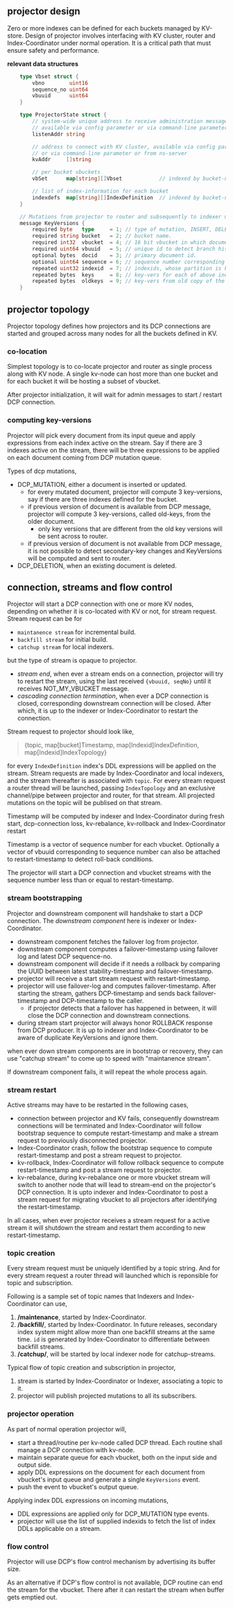 ## projector design

Zero or more indexes can be defined for each buckets managed by KV-store.
Design of projector involves interfacing with KV cluster, router and
Index-Coordinator under normal operation. It is a critical path that must
ensure safety and performance.

**relevant data structures**

```go
    type Vbset struct {
        vbno        uint16
        sequence_no uint64
        vbuuid      uint64
    }

    type ProjectorState struct {
        // system-wide unique address to receive administration messages,
        // available via config parameter or via command-line parameter.
        listenAddr string

        // address to connect with KV cluster, available via config parameter
        // or via command-line parameter or from ns-server
        kvAddr     []string

        // per bucket vbuckets
        vbSet      map[string][]Vbset            // indexed by bucket-name

        // list of index-information for each bucket
        indexdefs  map[string][]IndexDefinition  // indexed by bucket-name
    }

    // Mutations from projector to router and subsequently to indexer nodes
    message KeyVersions {
        required byte   type     = 1; // type of mutation, INSERT, DELETE, DSYNC, SYNC, STREAM_BEGIN, STREAM_END.
        required string bucket   = 2; // bucket name.
        required int32  vbucket  = 4; // 16 bit vbucket in which document is located
        required uint64 vbuuid   = 5; // unique id to detect branch history
        optional bytes  docid    = 3; // primary document id.
        optional uint64 sequence = 6; // sequence number corresponding to this mutation
        repeated uint32 indexid  = 7; // indexids, whose partition is hosted by targeted indexer-node
        repeated bytes  keys     = 8; // key-vers for each of above indexid
        repeated bytes  oldkeys  = 9; // key-vers from old copy of the document.
    }
```

## projector topology

Projector topology defines how projectors and its DCP connections are started
and grouped across many nodes for all the buckets defined in KV.

### co-location

Simplest topology is to co-locate projector and router as single process along
with KV node. A single kv-node can host more than one bucket and for each bucket
it will be hosting a subset of vbucket.

After projector initialization, it will wait for admin messages to start / restart
DCP connection.

### computing key-versions

Projector will pick every document from its input queue and apply expressions
from each index active on the stream. Say if there are 3 indexes active on
the stream, there will be three expressions to be applied on each document
coming from DCP mutation queue.

Types of dcp mutations,
* DCP_MUTATION, either a document is inserted or updated.
  * for every mutated document, projector will compute 3 key-versions, say if
    there are three indexes defined for the bucket.
  * if previous version of document is available from DCP message, projector
    will compute 3 key-versions, called old-keys, from the older document.
    * only key versions that are different from the old key versions will be
      sent across to router.
  * if previous version of document is not available from DCP message,
    it is not possible to detect secondary-key changes and KeyVersions will
    be computed and sent to router.
* DCP_DELETION, when an existing document is deleted.

## connection, streams and flow control

Projector will start a DCP connection with one or more KV nodes, depending on
whether it is co-located with KV or not, for stream request. Stream request
can be for

* `maintanence stream` for incremental build.
* `backfill stream` for initial build.
* `catchup stream` for local indexers.

but the type of stream is opaque to projector.

* *stream end*, when ever a stream ends on a connection, projector will
  try to restart the stream, using the last received `{vbuuid, seqNo}` until it
  receives NOT_MY_VBUCKET message.
* *cascading connection termination*, when ever a DCP connection is closed,
  corresponding downstream connection will be closed. After which, it is up to
  the indexer or Index-Coordinator to restart the connection.

Stream request to projector should look like,
> {topic, map[bucket]Timestamp, map[Indexid]IndexDefinition, map[Indexid]IndexTopology}

for every `IndexDefinition` index's DDL expressions will be applied on the stream.
Stream requests are made by Index-Coordinator and local indexers, and the stream
thereafter is associated with `topic`. For every stream request a router thread
will be launched, passing `IndexTopology` and an exclusive channel/pipe between
projector and router, for that stream. All projected mutations on the topic will
be publised on that stream.

Timestamp will be computed by indexer and Index-Coordinator during fresh
start, dcp-connection loss, kv-rebalance, kv-rollback and Index-Coordinator
restart

Timestamp is a vector of sequence number for each vbucket. Optionally a vector
of vbuuid corresponding to sequence number can also be attached to
restart-timestamp to detect roll-back conditions.

The projector will start a DCP connection and vbucket streams with the sequence
number less than or equal to restart-timestamp.

### stream bootstrapping

Projector and downstream component will handshake to start a DCP connection.
The *downstream component* here is indexer or Index-Coordinator.

* downstream component fetches the failover log from projector.
* downstream component computes a failover-timestamp using failover log and
  latest DCP sequence-no.
* downstream component will decide if it needs a rollback by comparing the
  UUID between latest stability-timestamp and failover-timestamp.
* projector will receive a start stream request with restart-timestamp.
* projector will use failover-log and computes failover-timestamp. After
  starting the stream, gathers DCP-timestamp and sends back failover-timestamp
  and DCP-timestamp to the caller.
  * if projector detects that a failover has happened in between, it will close
    the DCP connection and downstream connections.
* during stream start projector will always honor ROLLBACK response from DCP
  producer. It is up to indexer and Index-Coordinator to be aware of duplicate
  KeyVersions and ignore them.

when ever down stream components are in bootstrap or recovery, they can use
"catchup stream" to come up to speed with "maintanence stream".

If downstream component fails, it will repeat the whole process again.

### stream restart

Active streams may have to be restarted in the following cases,
* connection between projector and KV fails, consequently downstream connections
  will be terminated and Index-Coordinator will follow bootstrap sequence to
  compute restart-timestamp and make a stream request to previously
  disconnected projector.
* Index-Coordinator crash, follow the bootstrap sequence to compute
  restart-timestamp and post a stream request to projector.
* kv-rollback, Index-Coordinator will follow rollback sequence to compute
  restart-timestamp and post a stream request to projector.
* kv-rebalance, during kv-rebalance one or more vbucket stream will switch to
  another node that will lead to stream-end on the projector's DCP connection.
  It is upto indexer and Index-Coordinator to post a stream request for migrating
  vbucket to all projectors after identifying the restart-timestamp.

In all cases, when ever projector receives a stream request for a active stream
it will shutdown the stream and restart them according to new restart-timestamp.

### topic creation

Every stream request must be uniquely identified by a topic string. And for
every stream request a router thread will launched which is reponsible for
topic and subscription.

Following is a sample set of topic names that Indexers and Index-Coordinator
can use,

1. **/maintenance**, started by Index-Coordinator.
2. **/backfill/<id>**, started by Index-Coordinator. In future releases,
   secondary index system might allow more than one backfill streams at the same
   time. `id` is generated by Index-Coordinator to differentiate between backfill
   streams.
3. **/catchup/<indexerId>**, will be started by local indexer node for
   catchup-streams.

Typical flow of topic creation and subscription in projector,

1. stream is started by Index-Coordinator or Indexer, associating a topic to it.
2. projector will publish projected mutations to all its subscribers.

### projector operation

As part of normal operation projector will,
* start a thread/routine per kv-node called DCP thread. Each routine shall
  manage a DCP connection with kv-node.
* maintain separate queue for each vbucket, both on the input side and output
  side.
* apply DDL expressions on the document for each document from vbucket's input
  queue and generate a single `KeyVersions` event.
* push the event to vbucket's output queue.

Applying index DDL expressions on incoming mutations,
* DDL expressions are applied only for DCP_MUTATION type events.
* projector will use the list of supplied indexids to fetch the list of index
  DDLs applicable on a stream.

### flow control

Projector will use DCP's flow control mechanism by advertising its buffer size.

As an alternative if DCP's flow control is not available, DCP routine can end
the stream for the vbucket. There after it can restart the stream when buffer
gets emptied out.
